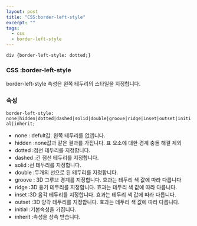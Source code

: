 ```yaml
---
layout: post
title: "CSS:border-left-style"
excerpt: ""
tags: 
  - css
  - border-left-style
---
```


```
div {border-left-style: dotted;}
```
### CSS :border-left-style

border-left-style 속성은 왼쪽 테두리의 스타일을 지정합니다.

### 속성
`border-left-style: none|hidden|dotted|dashed|solid|double|groove|ridge|inset|outset|initial|inherit;`

+ none : defult값. 왼쪽 테두리를 없앱니다.
+ hidden :none값과 같은 결과를 가집니다. 표 요소에 대한 경계 충돌 해결 제외
+ dotted :점선 테두리를 지정합니다.
+ dashed :긴 점선 테두리를 지정합니다.
+ solid :선 테두리를 지정합니다.
+ double :두개의 선으로 된 테두리를 지정합니다.
+ groove : 3D 그루브 경계를 지정합니다. 효과는 테두리 색 값에 따라 다릅니다
+ ridge :3D 융기 테두리를 지정합니다. 효과는 테두리 색 값에 따라 다릅니다.
+ inset :3D 음각 테두리를 지정합니다. 효과는 테두리 색 값에 따라 다릅니다.
+ outset :3D 양각 테두리를 지정합니다. 효과는 테두리 색 값에 따라 다릅니다.
+ initial :기본속성을 가집니다.
+ inherit :속성을 상속 받습니다.
